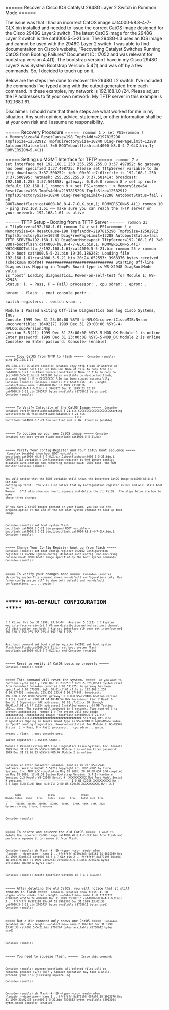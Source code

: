====== Recover a Cisco IOS Catalyst 2948G Layer 2 Switch in Rommon Mode ======



The issue was that I had an incorrect CatOS image cat4000-k8.8-4-7-GLX.bin installed and needed to issue the correct CatOS image designed for the Cisco 2948G Layer2 switch.  The latest CatOS image for the 2948G Layer 2 switch is the cat4000.5-5-21.bin.  The 2948G-L3 uses an IOS image and cannot be used with the 2948G Layer 2 switch.  I was able to find documentaiton on Cisco’s website, “Recovering Catalyst Switches Running CatOS from Booting Failures” Document ID: 17052 and was relevant for bootstrap version 4.4(1).  The bootstrap version I have in my Cisco 2948G Layer2 was System Bootstrap Version: 5.4(1) and was off by a few commands.  So, I decided to touch up on it.

Below are the steps I’ve done to  recover the 2948G L2 switch.  I’ve included the commands I’ve typed along with the output generated from each command.  In these examples, my network is 192.168.1.0 /24.  Please adjust the IP addresses to fit your own network.  My TFTP server in this example is 192.168.1.61.

Disclaimer: I should note that these steps are what worked for me in my situation.  Any such opinion, advice, statement, or other information shall be at your own risk and I assume no responsibility.

===== Recovery Procedure =====
<code>
rommon 1 > set
PS1=rommon ! >
MemorySize=64
ResetCause=198
TmpfsAddr=2197815296
TmpfsSize=12582912
TmpfsDirectorySize=10240
DiagFreePageLimit=12288
AutobootStatus=fail
?=0
BOOT=bootflash:cat4000-k8.8-4-7-GLX.bin,1;
ROMVERSION=5.4(1)
</code>
 
===== Setting up MGMT Interface for TFTP =====
<code>
rommon 7 > set interface me1 192.168.1.250 255.255.255.0
3:37.497852: No gateway has been specified
3:37.498725: Please set TftpServer variable to do tftp downloads
3:37.500252: ig0: 00:01:c7:61:cf:fe is 192.168.1.250
3:37.500995: netmask: 255.255.255.0
3:37.501414: broadcast: 192.168.1.255
3:37.501858: gateway: 0.0.0.0
rommon 8 > set ip route default 192.168.1.1
rommon 9 > set
PS1=rommon ! >
MemorySize=64
ResetCause=198
TmpfsAddr=2197815296
TmpfsSize=12582912
TmpfsDirectorySize=10240
DiagFreePageLimit=12288
AutobootStatus=fail
?=0
BOOT=bootflash:cat4000-k8.8-4-7-GLX.bin,1;
ROMVERSION=5.4(1)
rommon 10 > ping 192.168.1.61    <– make sure you can reach the TFTP server on your network.
192.168.1.61 is alive
</code>
 
===== TFTP Setup – Booting from a TFTP Server =====
<code>
rommon 23 > TftpServer=192.168.1.61
rommon 24 > set
PS1=rommon ! >
MemorySize=64
ResetCause=198
TmpfsAddr=2197815296
TmpfsSize=12582912
TmpfsDirectorySize=10240
DiagFreePageLimit=12288
AutobootStatus=fail
TFTP_SERVER=192.168.1.61
DiagBootMode=post
TftpServer=192.168.1.61
?=0
BOOT=bootflash:cat4000-k8.8-4-7-GLX.bin,1;
ROMVERSION=5.4(1)
WHICHBOOT=tftp://192.168.1.61/cat4000.5-5-21.bin
rommon 25 >
rommon 28 > boot cat4000.5-5-21.bin
19:36.186248: Loading file 192.168.1.61:cat4000.5-5-21.bin
20:24.052553: 3963376 bytes received (checksum 0xbf04)
##############################
Starting Off-line Diagnostics
Mapping in TempFs
Board type is WS-X2948
DiagBootMode value is “post”
Loading diagnostics…
Power-on-self-test for Module 1:  WS-X2948
Status: (. = Pass, F = Fail)
processor: .           cpu sdram: .           eprom: .              
nvram: .               flash: .               enet console port: .  
switch registers: .    switch sram: .        
Module 1 Passed
Exiting Off-line Diagnostics
bad log
Cisco Systems, Inc. Console
1999 Dec 31 23:00:00 %SYS-4-NVLOG:convertCiscoMIB:Nvram unconvertible: 16402(7)
1999 Dec 31 23:00:00 %SYS-4-NVLOG:supVersion:Nmp version 5.5(21)
1999 Dec 31 23:00:00 %SYS-5-MOD_OK:Module 1 is online
Enter password: 1999 Dec 31 23:00:08 %SYS-5-MOD_OK:Module 2 is online
Console> en
Enter password:
Console> (enable)
<code>
 

===== Copy CatOS from TFTP to Flash =====
<code>
Console> (enable) ping 192.168.1.61             
192.168.1.61 is alive
Console> (enable) copy tftp flash
IP address or name of remote host []? 192.168.1.61
Name of file to copy from []? cat4000.5-5-21.bin
Flash device [bootflash]?
Name of file to copy to [cat4000.5-5-21.bin]?
6729100 bytes available on device bootflash, proceed (y/n) [n]? y
CCCCCCCCC
File has been copied successfully.
Console> (enable)
Console> (enable) dir bootflash:
-#- -length- —–date/time—— name
1  4804980 Dec 31 1999 23:08:16 cat4000-k8.8-4-7-GLX.bin
2  3963376 Dec 31 1999 23:02:33 cat4000.5-5-21.bin
2765724 bytes available (8768612 bytes used)
Console> (enable)
</code>
 
===== To Verify Integrity of the CatOS Image =====
<code>
Console> (enable) verify bootflash:cat4000.5-5-21.bin
CCCCCCCCCCCCCCCCCCCStarting verification on file bootflash:cat4000.5-5-21.bin.
………………………………………………………………………………………………………………
File bootflash:cat4000.5-5-21.bin verified and is Ok.
Console> (enable)
</code>
 
===== To booting up your new CatOS image =====
<code>Console> (enable) set boot system flash bootflash:cat4000.5-5-21.bin</code> 

===== Verify Your Config-Register and Your CatOS boot sequence =====
<code>
Console> (enable) show boot
BOOT variable = bootflash:cat4000-k8.8-4-7-GLX.bin,1;bootflash:cat4000.5-5-21.bin,1;
CONFIG_FILE variable =
Configuration register is 0×0
ignore-config: disabled
auto-config: non-recurring
console baud: 9600
boot: the ROM monitor
Console> (enable)
</code>

<code>
You will notice that the BOOT variable still shows the incorrect CatOS image cat4000-k8.8-4-7-GLX.bin 
booting up first.  You will also notice that my Configuration register is 0×0 and will still boot in to
Rommon.  I’ll also show you how to squeeze and delete the old CatOS.  The steps below are how to make 
these three changes.

If you have 2 CatOS images present in your flash, you can use the prepend option at the end of the set
boot system command to boot up that image


Console> (enable) set boot system flash bootflash:cat4000.5-5-21.bin prepend
BOOT variable = bootflash:cat4000.5-5-21.bin,1;bootflash:cat4000-k8.8-4-7-GLX.bin,1;
Console> (enable)
</code>
 
===== Change Your Config-Register boot up from flash =====
<code>
Console> (enable) set boot config-register 0×2102
Configuration register is 0×2102
ignore-config: disabled
auto-config: non-recurring
console baud: 9600
boot: image specified by the boot system commands
Console> (enable)
</code>
 

===== To verify your changes made =====
<code>
Console> (enable) sh config system
This command shows non-default configurations only.
Use ‘show config system all’ to show both default and non-default configurations.
…..
..
begin
!
# ***** NON-DEFAULT CONFIGURATION *****
!
!
#time: Fri Dec 31 1999, 23:24:44
!
#version 5.5(21)
!
!
#system web interface version(s)
!
#frame distribution method
set port channel all distribution mac both
!
#ip
set interface sl0 down
set interface me1 192.168.1.250 255.255.255.0 192.168.1.255
!

#set boot command
set boot config-register 0×2102
set boot system flash bootflash:cat4000.5-5-21.bin
set boot system flash bootflash:cat4000-k8.8-4-7-GLX.bin
end
Console> (enable)
</code>

===== Reset to verify if CatOS boots up properly =====
<code>Console> (enable) reset</code>

===== This command will reset the system. =====
<code>
Do you want to continue (y/n) [n]? y
1999 Dec 31 23:25:15 %SYS-5-SYS_RESET:System reset from Console//
Console> (enable) 0:00.571875: No gateway has been specified
0:00.573689: ig0: 00:01:c7:61:cf:fe is 192.168.1.250
0:00.574430: netmask: 255.255.255.0
0:00.574847: broadcast: 192.168.1.255
0:00.575289: gateway: 0.0.0.0
WS-C2948G bootrom version 5.4(1), built on 2000.04.04 10:48:54
H/W Revisions:    Fin: 2    Head: 6    Board: 1
Supervisor MAC addresses: 00:01:c7:61:cc:00 through 00:01:c7:61:cf:ff (1024 addresses)
Installed memory: 64 MB
Testing LEDs…. done!
The system will autoboot in 5 seconds.
Type control-C to prevent autobooting.
rommon 1 >
The system will now begin autobooting.
Autobooting image: “bootflash:cat4000.5-5-21.bin”
CCCCCCCCCCCCCCCCC##############################
Starting Off-line Diagnostics
Mapping in TempFs
Board type is WS-X2948
DiagBootMode value is “post”
Loading diagnostics…
Power-on-self-test for Module 1:  WS-X2948
Status: (. = Pass, F = Fail)
processor: .           cpu sdram: .           eprom: .              
nvram: .               flash: .               enet console port: .  
switch registers: .    switch sram: .        
Module 1 Passed
Exiting Off-line Diagnostics
Cisco Systems, Inc. Console
1999 Dec 31 23:26:05 %SYS-5-MOD_OK:Module 1 is online
Enter password: 1999 Dec 31 23:26:13 %SYS-5-MOD_OK:Module 2 is online

Console> en
Enter password:
Console> (enable) sh ver
WS-C2948 Software, Version NmpSW: 5.5(21)
Copyright (c) 1995-2005 by Cisco Systems, Inc.
NMP S/W compiled on May 18 2005, 20:20:58
GSP S/W compiled on May 18 2005, 17:48:59
System Bootstrap Version: 5.4(1)
Hardware Version: 2.3  Model: WS-C2948  Serial #: XXXXXXXXXXX
Mod Port Model      Serial #              Versions
 — —- ———- ——————– ———————————
 1   0    WS-X2948   XXXXXXXXXXX          Hw : 2.3
                                          Gsp: 5.5(21.0)
                                          Nmp: 5.5(21)
 2   50   WS-C2948G  XXXXXXXXXXX          Hw : 2.3

           DRAM                    FLASH                   NVRAM
    Module Total   Used    Free    Total   Used    Free    Total Used  Free
    —— ——- ——- ——- ——- ——- ——- —– —– —–
    1       65536K  26548K  38988K  12288K   9588K   2700K  480K  148K  332K
    Uptime is 0 day, 0 hour, 2 minutes

Console> (enable)
</code> 

===== To delete and squeeze the old CatOS =====
<code>
I want to delete the incorrect CatOS image cat4000-k8.8-4-7-GLX.bin from flash and perform 
a squeeze it to remove it from flash. 

Console> (enable) sh flash
-#- ED –type– –crc— -seek– nlen -length- —–date/time—— name
1 .. ffffffff d720d3d5  4d51f4   24  4804980 Dec 31 1999 23:08:16 cat4000-k8.8-4-7-GLX.bin
2 .. ffffffff 8a379198  89cc64   18  3963376 Dec 31 1999 23:02:33 cat4000.5-5-21.bin
2765724 bytes available (8768612 bytes used)

Console> (enable) delete bootflash:cat4000-k8.8-4-7-GLX.bin
</code>

===== After deleting the old CatOS, you will notice that it still remains in flash =====
<code>
Console> (enable) show flash
-#- ED –type– –crc— -seek– nlen -length- —–date/time—— name
1 .D ffffffff d720d3d5  4d51f4   24  4804980 Dec 31 1999 23:08:16 cat4000-k8.8-4-7-GLX.bin
2 .. ffffffff 8a379198  89cc64   18  3963376 Dec 31 1999 23:02:33 cat4000.5-5-21.bin
2765724 bytes available (8768612 bytes used)
Console> (enable)
</code>

===== But a dir command only shows one CatOS =====
<code>
Console> (enable) dir
-#- -length- —–date/time—— name
2  3963376 Dec 31 1999 23:02:33 cat4000.5-5-21.bin
2765724 bytes available (8768612 bytes used)

Console> (enable)
</code>

===== You need to squeeze flash. =====
<code>
Issue this command:

Console> (enable) squeeze bootflash:
All deleted files will be removed, proceed (y/n) [n]? y
Squeeze operation may take a while, proceed (y/n) [n]? y
Erasing squeeze log   
Console> (enable)

Console> (enable) sh flash
-#- ED –type– –crc— -seek– nlen -length- —–date/time—— name
1 .. ffffffff 8a379198  407a70   18  3963376 Dec 31 1999 23:02:33 cat4000.5-5-21.bin
7570832 bytes available (3963504 bytes used)
Console> (enable)
</code>
    
